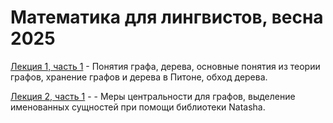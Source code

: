 # Математика для лингвистов, весна 2025

[Лекция 1, часть 1](https://github.com/klyshinsky/Math4Linguists2025/blob/main/Lecture_1_1_Graph_and_Tree_Basics_20250401.ipynb) - Понятия графа, дерева, основные понятия из теории графов, хранение графов и дерева в Питоне, обход дерева.  

[Лекция 2, часть 1](https://github.com/klyshinsky/Math4Linguists2025/blob/main/Lecture_2_1_Betweenness_20250403.ipynb) -  - Меры центральности для графов, выделение именованных сущностей при помощи библиотеки Natasha.

